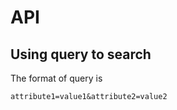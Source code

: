 # API

## Using query to search

The format of query is
```
attribute1=value1&attribute2=value2
```
